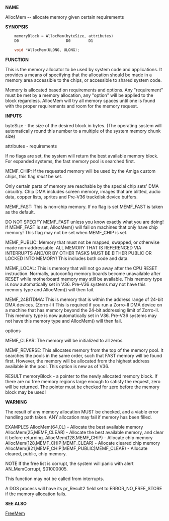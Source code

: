 
**NAME**

AllocMem -- allocate memory given certain requirements

**SYNOPSIS**

```c
    memoryBlock = AllocMem(byteSize, attributes)
    D0                     D0        D1

    void *AllocMem(ULONG, ULONG);

```
**FUNCTION**

This is the memory allocator to be used by system code and
applications.  It provides a means of specifying that the allocation
should be made in a memory area accessible to the chips, or
accessible to shared system code.

Memory is allocated based on requirements and options.  Any
&#034;requirement&#034; must be met by a memory allocation, any &#034;option&#034; will
be applied to the block regardless.  AllocMem will try all memory
spaces until one is found with the proper requirements and room for
the memory request.

**INPUTS**

byteSize - the size of the desired block in bytes.  (The operating
system will automatically round this number to a multiple of
the system memory chunk size)

attributes -
requirements

If no flags are set, the system will return the best
available memory block.  For expanded systems, the fast
memory pool is searched first.

MEMF_CHIP:      If the requested memory will be used by
the Amiga custom chips, this flag *must*
be set.

Only certain parts of memory are reachable
by the special chip sets' DMA circuitry.
Chip DMA includes screen memory, images that
are blitted, audio data, copper lists, sprites
and Pre-V36 trackdisk.device buffers.


MEMF_FAST:      This is non-chip memory.  If no flag is set
MEMF_FAST is taken as the default.

DO NOT SPECIFY MEMF_FAST unless you know
exactly what you are doing!  If MEMF_FAST is
set, AllocMem() will fail on machines that
only have chip memory!  This flag may not
be set when MEMF_CHIP is set.


MEMF_PUBLIC:    Memory that must not be mapped, swapped,
or otherwise made non-addressable. ALL
MEMORY THAT IS REFERENCED VIA INTERRUPTS
AND/OR BY OTHER TASKS MUST BE EITHER PUBLIC
OR LOCKED INTO MEMORY! This includes both
code and data.


MEMF_LOCAL:     This is memory that will not go away
after the CPU RESET instruction.  Normally,
autoconfig memory boards become unavailable
after RESET while motherboard memory
may still be available.  This memory type
is now automatically set in V36.  Pre-V36
systems may not have this memory type
and AllocMem() will then fail.


MEMF_24BITDMA:  This is memory that is within the address
range of 24-bit DMA devices.  (Zorro-II)
This is required if you run a Zorro-II
DMA device on a machine that has memory
beyond the 24-bit addressing limit of
Zorro-II.  This memory type
is now automatically set in V36.  Pre-V36
systems may not have this memory type
and AllocMem() will then fail.


options

MEMF_CLEAR:     The memory will be initialized to all
zeros.


MEMF_REVERSE:   This allocates memory from the top of
the memory pool.  It searches the pools
in the same order, such that FAST memory
will be found first.  However, the
memory will be allocated from the highest
address available in the pool.  This
option is new as of V36.


RESULT
memoryBlock - a pointer to the newly allocated memory block.
If there are no free memory regions large enough to satisfy
the request, zero will be returned.  The pointer must be
checked for zero before the memory block may be used!

**WARNING**

The result of any memory allocation MUST be checked, and a viable
error handling path taken.  ANY allocation may fail if memory has
been filled.

EXAMPLES
AllocMem(64,0L)         - Allocate the best available memory
AllocMem(25,MEMF_CLEAR) - Allocate the best available memory, and
clear it before returning.
AllocMem(128,MEMF_CHIP) - Allocate chip memory
AllocMem(128,MEMF_CHIP|MEMF_CLEAR) - Allocate cleared chip memory
AllocMem(821,MEMF_CHIP|MEMF_PUBLIC|MEMF_CLEAR) - Allocate cleared,
public, chip memory.

NOTE
If the free list is corrupt, the system will panic with alert
AN_MemCorrupt, $01000005.

This function may not be called from interrupts.

A DOS process will have its pr_Result2 field set to
ERROR_NO_FREE_STORE if the memory allocation fails.

**SEE ALSO**

[FreeMem](../exec/FreeMem)
